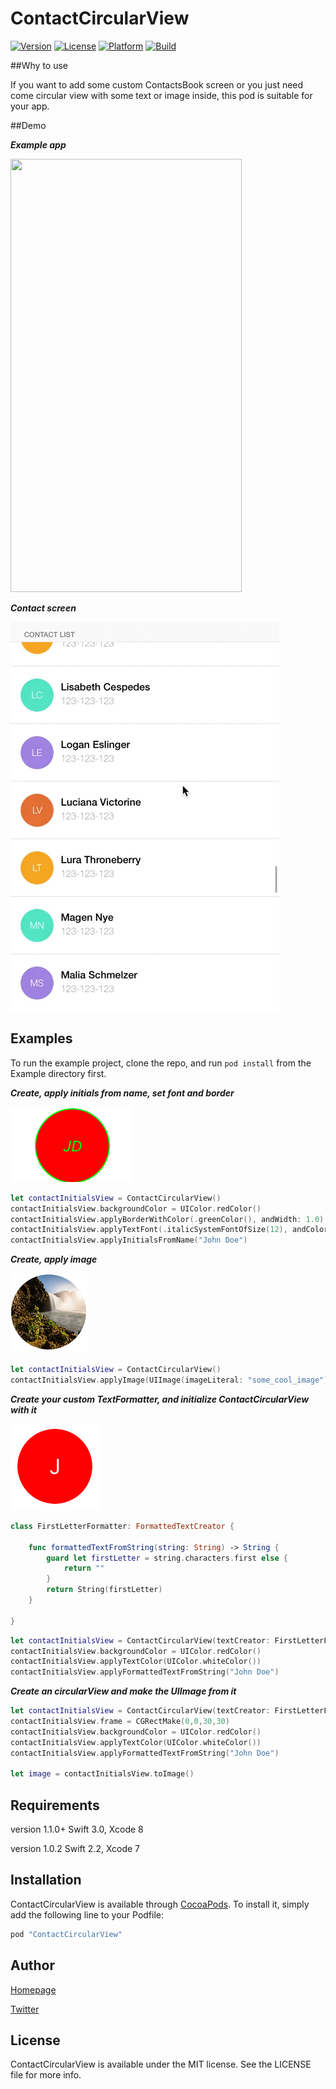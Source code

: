 # ContactCircularView


<!-- [![CI Status](http://img.shields.io/travis/Kamil Wysocki/ContactCircularView.svg?style=flat)](https://travis-ci.org/Kamil Wysocki/ContactCircularView) -->
[![Version](https://img.shields.io/cocoapods/v/ContactCircularView.svg?style=flat)](http://cocoapods.org/pods/ContactCircularView)
[![License](https://img.shields.io/cocoapods/l/ContactCircularView.svg?style=flat)](http://cocoapods.org/pods/ContactCircularView)
[![Platform](https://img.shields.io/cocoapods/p/ContactCircularView.svg?style=flat)](http://cocoapods.org/pods/ContactCircularView)
[![Build](https://travis-ci.org/k8mil/ContactCircularView.svg?branch=master)](https://travis-ci.org/k8mil/ContactCircularView.svg?branch=master)


##Why to use

If you want to add some custom ContactsBook screen or you just need come circular view with some text or image inside, this pod is suitable for your app. 

##Demo

***Example app***

<img src="https://github.com/k8mil/ContactCircularView/blob/master/ContactCircularViewAnimation.gif" width="370" height="693">

***Contact screen***

![](https://github.com/k8mil/ContactCircularView/blob/master/contact_screen.gif)

## Examples

To run the example project, clone the repo, and run `pod install` from the Example directory first.

***Create, apply initials from name, set font and border***

![](https://github.com/k8mil/ContactCircularView/blob/master/example_circle.png)

```swift
let contactInitialsView = ContactCircularView()
contactInitialsView.backgroundColor = UIColor.redColor()
contactInitialsView.applyBorderWithColor(.greenColor(), andWidth: 1.0)
contactInitialsView.applyTextFont(.italicSystemFontOfSize(12), andColor: .greenColor())
contactInitialsView.applyInitialsFromName("John Doe")
```

***Create, apply image***

![](https://github.com/k8mil/ContactCircularView/blob/master/image_circle.png)

```swift
let contactInitialsView = ContactCircularView()
contactInitialsView.applyImage(UIImage(imageLiteral: "some_cool_image"))
```

***Create your custom TextFormatter, and initialize ContactCircularView with it***

![](https://github.com/k8mil/ContactCircularView/blob/master/one_letter_circle.png)


```swift
class FirstLetterFormatter: FormattedTextCreator {

    func formattedTextFromString(string: String) -> String {
        guard let firstLetter = string.characters.first else {
            return ""
        }
        return String(firstLetter)
    }

}
```

```swift
let contactInitialsView = ContactCircularView(textCreator: FirstLetterFormatter())
contactInitialsView.backgroundColor = UIColor.redColor()
contactInitialsView.applyTextColor(UIColor.whiteColor())
contactInitialsView.applyFormattedTextFromString("John Doe")

```

***Create an circularView and make the UIImage from it***
```swift
let contactInitialsView = ContactCircularView(textCreator: FirstLetterFormatter())
contactInitialsView.frame = CGRectMake(0,0,30,30)
contactInitialsView.backgroundColor = UIColor.redColor()
contactInitialsView.applyTextColor(UIColor.whiteColor())
contactInitialsView.applyFormattedTextFromString("John Doe")

let image = contactInitialsView.toImage()
```

## Requirements

version 1.1.0+ Swift 3.0, Xcode 8

version 1.0.2 Swift 2.2, Xcode 7

## Installation

ContactCircularView is available through [CocoaPods](http://cocoapods.org). To install
it, simply add the following line to your Podfile:

```ruby
pod "ContactCircularView"
```

## Author

[Homepage](https://www.wysockikamil.com)

[Twitter](https://twitter.com/_k8mil)

## License

ContactCircularView is available under the MIT license. See the LICENSE file for more info.
